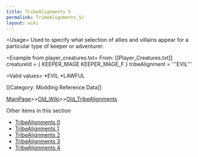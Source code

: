 ```yaml
---
title: TribeAlignments 5
permalink: TribeAlignments_5/
layout: wiki
---
```

=Usage=
Used to specify what selection of allies and villains appear for a particular type of keeper or adventurer.

=Example from player_creatures.txt=
From: [[Player_Creatures.txt]]
 creatureId = { KEEPER_MAGE KEEPER_MAGE_F }
 tribeAlignment = '''EVIL'''

=Valid values=
*EVIL
*LAWFUL

[[Category: Modding Reference Data]]

[MainPage](/keeperrl_wiki/ "wikilink")>>[Old_Wiki](/keeperrl_wiki/Old_Wiki "wikilink")>>[Old_TribeAlignments](/keeperrl_wiki/Old_TribeAlignments "wikilink")

Other items in this section
-    [TribeAlignments 0](/keeperrl_wiki/TribeAlignments_0 "wikilink")
-    [TribeAlignments 1](/keeperrl_wiki/TribeAlignments_1 "wikilink")
-    [TribeAlignments 2](/keeperrl_wiki/TribeAlignments_2 "wikilink")
-    [TribeAlignments 3](/keeperrl_wiki/TribeAlignments_3 "wikilink")
-    [TribeAlignments 4](/keeperrl_wiki/TribeAlignments_4 "wikilink")

